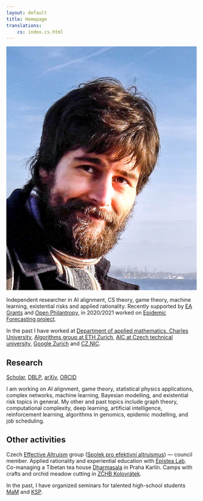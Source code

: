 ```yaml
---
layout: default
title: Homepage
translations:
    cs: index.cs.html
---
```


<img src="/style/gavento-m.jpg" class="index-portait-img">

Independent researcher in AI alignment, CS theory, game theory, machine learning, existential risks and applied rationality.
Recently supported by [EA Grants](https://www.effectivealtruism.org/grants/) and [Open Philantropy](https://www.openphilanthropy.org/), in 2020/2021 worked on [Epidemic Forecasting project](http://epidemicforecasting.org/).

In the past I have worked at
[Department of applied mathematics, Charles University](http://kam.mff.cuni.cz/),
[Algorithms group at ETH Zurich](http://inf.ethz.ch/),
[AIC at Czech technical university](http://cs.felk.cvut.cz/),
[Google Zurich](https://www.google.ch/) and
[CZ.NIC](http://nic.cz/).

## Research

[<i class="ai black ai-google-scholar"></i> Scholar](https://scholar.google.com/citations?user=WeCJARQAAAAJ),
[<i class="ai black ai-dblp"></i> DBLP](http://dblp.uni-trier.de/pers/hd/g/Gavenciak:Tomas),
[<i class="ai black ai-arxiv"></i> arXiv](https://arxiv.org/find/all/1/au:+Gavenciak_T/0/1/0/all/0/),
[<i class="ai black ai-orcid"></i> ORCID](https://orcid.org/0000-0003-1119-2426) 

I am working on AI alignment, game theory, statistical physics applications, complex networks, machine learning, Bayesian modelling, and existential risk topics in general. 
My other and past topics include graph theory, computational complexity, deep learning, artificial intelligence, reinforcement learning, algorithms in genomics, epidemic modelling, and job scheduling.

<!--
## SW Projects

I was developing several software projects, recently [Rain, a distributed computational framework](https://github.com/substantic/rain/) and [GameGym, a game theory library](https://github.com/gavento/gamegym), and several other reseach experiments.

### Student projects

I offer student projects and theis topics both on AI-safety related topics and all the others, aboth theory and implementation/experiments. There is an older [student projects page](/vyuka/projekty.html) (in Czech). Contact me if you are curious or interested.

I am coaching for [Effective Thesis](http://effectivethesis.com/), a good source of EA-aligned thesis topics and projects.

### Teaching

* *Spring 2018:* [Introduction to combinatorics and graph theory](/vyuka/18LS-KGM.html) (in Czech)
* *Spring 2018:* [Introduction to problem solving 2 (IPS2)](http://mj.ucw.cz/vyuka/1718/ips2/) (in Czech)
* *Fall 2017:* [Introduction to problem solving (IPS)](http://mj.ucw.cz/vyuka/1718/ips/) (in Czech)
* [Lecture and exercise archive](/vyuka/archiv.html) (in Czech)
-->

## Other activities

Czech [Effective Altruism](https://www.effectivealtruism.org/) group ([Spolek pro efektivní altruismus](https://efektivni-altruismus.cz/)) &mdash; council member.
Applied rationality and experiential education with [Epistea Lab](https://experience.epistea.org).
Co-managing a Tibetan tea house [Dharmasala](http://www.dharmasala.cz/) in Praha Karlín.
Camps with crafts and orchid meadow cutting in [ZČHB Kolovrátek](http://kolovratek.brontosaurus.cz/).
<!-- Climbing with [AKA Praha](http://www.akapraha.cz). -->
In the past, I have organized seminars for talented high-school students [MaM](https://mam.mff.cuni.cz/) and [KSP](https://ksp.mff.cuni.cz/).

